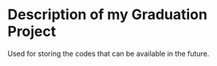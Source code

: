 # Description of my Graduation Project
Used for storing the codes that can be available in the future.
